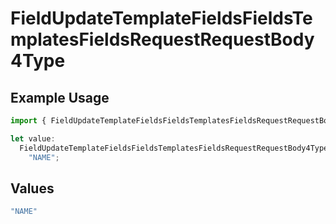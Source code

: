 # FieldUpdateTemplateFieldsFieldsTemplatesFieldsRequestRequestBody4Type

## Example Usage

```typescript
import { FieldUpdateTemplateFieldsFieldsTemplatesFieldsRequestRequestBody4Type } from "@documenso/sdk-typescript/models/operations";

let value:
  FieldUpdateTemplateFieldsFieldsTemplatesFieldsRequestRequestBody4Type =
    "NAME";
```

## Values

```typescript
"NAME"
```